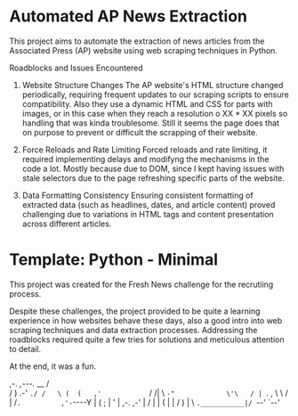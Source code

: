 # Automated AP News Extraction
This project aims to automate the extraction of news articles from the Associated Press (AP) website using web scraping techniques in Python.

Roadblocks and Issues Encountered
1. Website Structure Changes
The AP website's HTML structure changed periodically, requiring frequent updates to our scraping scripts to ensure compatibility. Also they use a dynamic HTML and CSS for parts with images, or in this case when they reach a resolution o XX * XX pixels so handling that was kinda troublesome. Still it seems the page does that on purpose to prevent or difficult the scrapping of their website.

2. Force Reloads and Rate Limiting
Forced reloads and rate limiting, it required implementing delays and modifyng the mechanisms in the code a lot. Mostly because due to DOM, since I kept having issues with stale selectors due to the page refreshing specific parts of the website.

3. Data Formatting Consistency
Ensuring consistent formatting of extracted data (such as headlines, dates, and article content) proved challenging due to variations in HTML tags and content presentation across different articles.

# Template: Python - Minimal
This project was created for the Fresh News challenge for the recrutiing process. 

Despite these challenges, the project provided to be quite a learning experience in how websites behave these days, also a good intro into web scraping techniques and data extraction processes. Addressing the roadblocks required quite a few tries for solutions and meticulous attention to detail. 

At the end, it was a fun.

  ,-.       _,---._ __  / \
 /  )    .-'       `./ /   \
(  (   ,'            `/    /|
 \  `-"             \'\   / |
  `.              ,  \ \ /  |
   /`.          ,'-`----Y   |
  (            ;        |   '
  |  ,-.    ,-'         |  /
  |  | (   |            | /
  )  |  \  `.___________|/
  `--'   `--'
